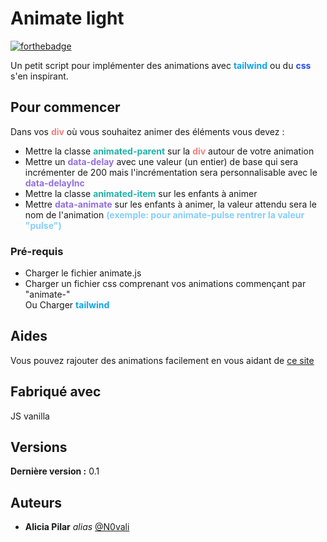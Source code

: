 # Animate light

[![forthebadge](http://forthebadge.com/images/badges/built-with-love.svg)](http://forthebadge.com) 

Un petit script pour implémenter des animations avec <span style="color:#0ea5e9;font-weight:bold">tailwind</span> ou du 
<span style="color:#264DE4;font-weight:bold">css</span> s'en inspirant.

## Pour commencer

Dans vos <span style="color:lightcoral;font-weight:bold">div</span> où vous souhaitez animer des éléments vous devez :
<ul>
<li>Mettre la classe <span style="color:lightseagreen;font-weight:bold">animated-parent</span> sur la 
<span style="color:lightcoral;font-weight:bold">div</span> autour de votre animation</li>
<li>Mettre un <span style="color:mediumpurple;font-weight:bold">data-delay</span> 
avec une valeur (un entier) de base qui sera incrémenter de 200 mais l'incrémentation sera personnalisable avec le 
<span style="color:mediumpurple;font-weight:bold">data-delayInc</span></li>
<li>Mettre la classe <span style="color: lightseagreen;font-weight: bold">animated-item</span> sur les enfants à animer</li>
<li>Mettre  <span style="color: mediumpurple;font-weight: bold">data-animate</span> sur les enfants à animer, la valeur 
attendu sera le nom de l'animation <span style="color: lightskyblue;font-weight: bold">(exemple: pour animate-pulse rentrer la valeur "pulse")
</span></li>
</ul>



### Pré-requis

<ul>
<li>Charger le fichier animate.js</li>
<li>Charger un fichier css comprenant vos animations commençant par "animate-"<br> Ou Charger <span style="color:#0ea5e9;font-weight:bold">tailwind</span></li>
</ul>

## Aides
Vous pouvez rajouter des animations facilement en vous aidant de <a href="https://www.theappguruz.com/tag-tools/web/CSSAnimations/">ce site</a>
## Fabriqué avec
 JS vanilla
## Versions
**Dernière version :** 0.1

## Auteurs
* **Alicia Pilar** _alias_ [@N0vali](https://github.com/N0vali?)
